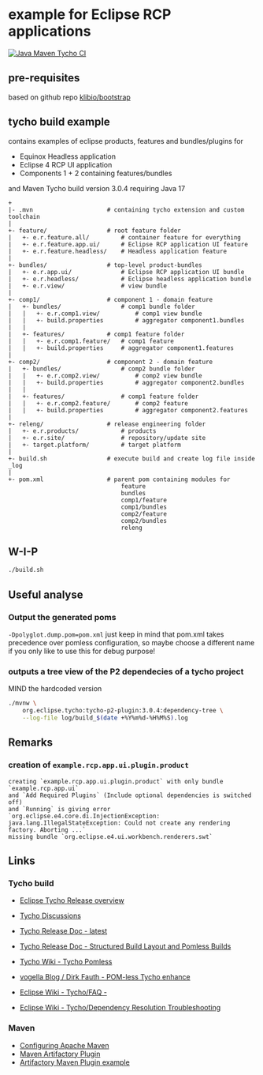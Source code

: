 # example for Eclipse RCP applications

[![Java Maven Tycho CI](https://github.com/klibio/example.pde.rcp/actions/workflows/build.yml/badge.svg)](https://github.com/klibio/example.pde.rcp/actions/workflows/build.yml)

## pre-requisites

based on github repo [klibio/bootstrap](https://github.com/klibio/bootstrap)

## tycho build example

contains examples of eclipse products, features and bundles/plugins for

* Equinox Headless application
* Eclipse 4 RCP UI application
* Components 1 + 2 containing features/bundles

and Maven Tycho build version 3.0.4 requiring Java 17

```
+
|- .mvn                     # containing tycho extension and custom toolchain
|
+- feature/                 # root feature folder
|   +- e.r.feature.all/         # container feature for everything
|   +- e.r.feature.app.ui/      # Eclipse RCP application UI feature
|   +- e.r.feature.headless/    # Headless application feature
|
+- bundles/                 # top-level product-bundles
|   +- e.r.app.ui/              # Eclipse RCP application UI bundle 
|   +- e.r.headless/            # Eclipse headless application bundle 
|   +- e.r.view/                # view bundle
|
+- comp1/                   # component 1 - domain feature
|   +- bundles/                 # comp1 bundle folder
|   |   +- e.r.comp1.view/          # comp1 view bundle
|   |   +- build.properties         # aggregator component1.bundles
|   |
|   +- features/            # comp1 feature folder
|   |   +- e.r.comp1.feature/   # comp1 feature
|   |   +- build.properties     # aggregator component1.features
|
+- comp2/                   # component 2 - domain feature
|   +- bundles/                 # comp2 bundle folder
|   |   +- e.r.comp2.view/          # comp2 view bundle
|   |   +- build.properties         # aggregator component2.bundles
|   |
|   +- features/                # comp1 feature folder
|   |   +- e.r.comp2.feature/       # comp2 feature
|   |   +- build.properties         # aggregator component2.features
|
+- releng/                  # release engineering folder
|   +- e.r.products/            # products
|   +- e.r.site/                # repository/update site
|   +- target.platform/         # target platform
|
+- build.sh                 # execute build and create log file inside _log
|
+- pom.xml                  # parent pom containing modules for
                                feature
                                bundles
                                comp1/feature
                                comp1/bundles
                                comp2/feature
                                comp2/bundles
                                releng

```

## W-I-P

```bash
./build.sh
```

## Useful analyse

### Output the generated poms
 `-Dpolyglot.dump.pom=pom.xml` just keep in mind that pom.xml takes precedence over pomless configuration, so maybe choose a different name if you only like to use this for debug purpose!

### outputs a tree view of the P2 dependecies of a tycho project 
MIND the hardcoded version
```bash
./mvnw \
    org.eclipse.tycho:tycho-p2-plugin:3.0.4:dependency-tree \
    --log-file log/build_$(date +%Y%m%d-%H%M%S).log
```

## Remarks

### creation of `example.rcp.app.ui.plugin.product`
    creating `example.rcp.app.ui.plugin.product` with only bundle `example.rcp.app.ui`
    and `Add Required Plugins` (Include optional dependencies is switched off)
    and `Running` is giving error 
    `org.eclipse.e4.core.di.InjectionException: java.lang.IllegalStateException: Could not create any rendering factory. Aborting ...`
    missing bundle `org.eclipse.e4.ui.workbench.renderers.swt`

## Links

### Tycho build

* [Eclipse Tycho Release overview](https://projects.eclipse.org/projects/technology.tycho)
* [Tycho Discussions](https://github.com/eclipse-tycho/tycho/discussions)
* [Tycho Release Doc - latest](https://tycho.eclipseprojects.io/doc/master/StructuredBuild.html)
* [Tycho Release Doc - Structured Build Layout and Pomless Builds](https://tycho.eclipseprojects.io/doc/master/StructuredBuild.html)
* [Tycho Wiki - Tycho Pomless](https://github.com/eclipse-tycho/tycho/wiki/Tycho-Pomless)

* [vogella Blog / Dirk Fauth - POM-less Tycho enhance ](https://www.vogella.com/blog/pom-less-tycho-enhanced/)
* [Eclipse Wiki - Tycho/FAQ  - ](https://wiki.eclipse.org/Tycho/FAQ)
* [Eclipse Wiki - Tycho/Dependency Resolution Troubleshooting](https://wiki.eclipse.org/Tycho/Dependency_Resolution_Troubleshooting)

### Maven

* [Configuring Apache Maven](https://maven.apache.org/configure.html)
* [Maven Artifactory Plugin](https://github.com/jfrog/artifactory-maven-plugin)
* [Artifactory Maven Plugin example](https://github.com/jfrog/project-examples/tree/master/artifactory-maven-plugin-example)